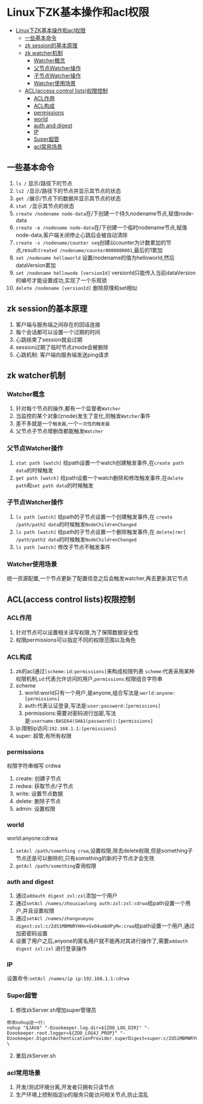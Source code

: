 # Linux下ZK基本操作和acl权限
<!-- TOC -->

- [Linux下ZK基本操作和acl权限](#linux下zk基本操作和acl权限)
    - [一些基本命令](#一些基本命令)
    - [zk session的基本原理](#zk-session的基本原理)
    - [zk watcher机制](#zk-watcher机制)
        - [Watcher概念](#watcher概念)
        - [父节点Watcher操作](#父节点watcher操作)
        - [子节点Watcher操作](#子节点watcher操作)
        - [Watcher使用场景](#watcher使用场景)
    - [ACL(access control lists)权限控制](#aclaccess-control-lists权限控制)
        - [ACL作用](#acl作用)
        - [ACL构成](#acl构成)
        - [permissions](#permissions)
        - [world](#world)
        - [auth and digest](#auth-and-digest)
        - [IP](#ip)
        - [Super超管](#super超管)
        - [acl常用场景](#acl常用场景)

<!-- /TOC -->
## 一些基本命令
1. `ls /` 显示/路径下的节点
2. `ls2 /`显示/路径下的节点并显示其节点的状态
3. `get /`展示/节点下的数据并显示其节点的状态
4. `stat /`显示其节点的状态
5. `create /nodename node-data`在/下创建一个持久nodename节点,赋值node-data
6. `create -e /nodename node-data`在/下创建一个临时nodename节点,赋值node-data,客户端关闭停止心跳后会被自动清除
7. `create -s /nodename/counter seq`创建以counter为计数累加的节点,result:`Created /nodename/counter0000000001`,最后的1累加
8. `set /nodename helloworld` 设置/nodename的值为helloworld,然后dataVersion累加
9. `set /nodename hellowode [versionId]` versionId只能传入当前dataVersion的编号才能设置成功,实现了一个乐观锁
10. `delete /nodename [versionId]` 删除原理和set相似

## zk session的基本原理
1. 客户端与服务端之间存在的回话连接
2. 每个会话都可以设置一个过期的时间
3. 心跳结束了session就会过期
4. session过期了临时节点znode会被删除
5. 心跳机制: 客户端向服务端发送ping请求

## zk watcher机制

### Watcher概念

1. 针对每个节点的操作,都有一个监督者`Watcher`
2. 当监控的某个对象(znode)发生了变化,则触发`Watcher`事件
3. 差不多就是一个`触发器`,一个`一次性的触发器`
4. 父节点子节点增删改都能触发`Watcher`

### 父节点Watcher操作
1. `stat path [watch]` 给path设置一个watch创建触发事件,在`create path data`的时候触发
2. `get path [watch]` 给path设置一个watch删除和修改触发事件,在`delete path`和`set path data`的时候触发

### 子节点Watcher操作
1. `ls path [watch]` 给path的子节点设置一个创建触发事件,在 `create /path/path2 data`的时候触发`NodeChildrenChanged`
2. `ls path [watch]` 给path的子节点设置一个删除触发事件,在 `delete[rmr] /path/path2 data`的时候触发`NodeChildrenChanged`
3. `ls path [watch]` 修改子节点不触发事件

### Watcher使用场景
统一资源配置,一个节点更新了配置信息之后会触发watcher,再去更新其它节点


## ACL(access control lists)权限控制

### ACL作用
1. 针对节点可以设置相关读写权限,为了保障数据安全性
2. 权限permissions可以指定不同的权限范围以及角色

### ACL构成
1. zk的acl通过`[scheme:id:permissions]`来构成权限列表 `scheme`:代表采用某种权限机制,`id`:代表允许访问的用户,`permissions`:权限组合字符串
2. scheme
    1. world:world只有一个用户,是anyone,组合写法是:`world:anyone:[permissions]`
    2. auth:代表认证登录,写法是:`user:password:[permissions]`
    3. permissions:需要对密码进行加密,写法是:`username:BASE64(SHA1(password)):[permissions]`
3. ip:限制ip访问:`192.168.1.1:[permissions]`
4. super: 超管,有所有权限

### permissions
权限字符串缩写 crdwa

1. create: 创建子节点
2. redwa: 获取节点/子节点
3. write: 设置节点数据
4. delete: 删除子节点
5. admin: 设置权限

### world
world:anyone:cdrwa

1. `setAcl /path/something crwa`,设置权限,除去delete权限,但是something子节点还是可以删除的,只有something的新的子节点才会生效
2. `getAcl /path/something`查询权限

### auth and digest
1. 通过`addauth digest zxl:zxl`添加一个用户
2. 通过`setAcl /names/zhouxiaolong auth:zxl:zxl:cdrwa`给path设置一个用户,并且设置权限
3. 通过`setAcl /names/zhangxueyou digest:zxl:c/ZdS1MBMNRYHHn+GvO4umbHPyM=:crwa`给path设置一个用户,通过加密密码设置
4. 设置了用户之后,anyone的匿名用户就不能再对其进行操作了,需要`addauth digest zxl:zxl` 进行登录操作

### IP
设置命令:`setAcl /names/ip ip:192.168.1.1:cdrwa`

### Super超管
1. 修改zkServer.sh增加super管理员
```shell
修改nohup这一行:
nohup "$JAVA" "-Dzookeeper.log.dir=${ZOO_LOG_DIR}" "-Dzookeeper.root.logger=${ZOO_LOG4J_PROP}" "-Dzookeeper.DigestAuthenticationProvider.superDigest=super:c/ZdS1MBMNRYHHn+GvO4umbHPyM=" \  
```
2. 重启zkServer.sh

### acl常用场景
1. 开发/测试环境分离,开发者只拥有只读节点
2. 生产环境上控制指定ip的服务只能访问相关节点,防止混乱

